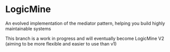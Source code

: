 # LogicMine
An evolved implementation of the mediator pattern, helping you build highly maintainable systems

This branch is a work in progress and will eventually become LogicMine V2 (aiming to be more flexible and easier to use than v1) 
